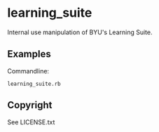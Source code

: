 # learning_suite

Internal use manipulation of BYU's Learning Suite.

## Examples

Commandline:

    learning_suite.rb

## Copyright

See LICENSE.txt

